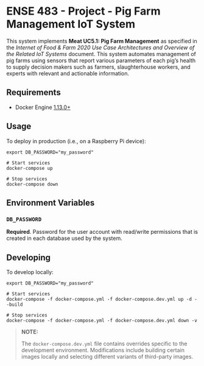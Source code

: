# ENSE 483 - Project - Pig Farm Management IoT System

This system implements **Meat UC5.1: Pig Farm Management** as specified in the
_Internet of Food & Farm 2020 Use Case Architectures and Overview of the Related
IoT Systems_ document. This system automates management of pig farms using
sensors that report various parameters of each pig’s health to supply decision
makers such as farmers, slaughterhouse workers, and experts with relevant and
actionable information.

## Requirements

- Docker Engine [1.13.0+](https://docs.docker.com/engine/release-notes/)

## Usage

To deploy in production (i.e., on a Raspberry Pi device):

```shell
export DB_PASSWORD="my_password"

# Start services
docker-compose up

# Stop services
docker-compose down
```

## Environment Variables

### `DB_PASSWORD`

**Required**. Password for the user account with read/write permissions that is
created in each database used by the system.

## Developing

To develop locally:

```shell
export DB_PASSWORD="my_password"

# Start services
docker-compose -f docker-compose.yml -f docker-compose.dev.yml up -d --build

# Stop services
docker-compose -f docker-compose.yml -f docker-compose.dev.yml down -v
```

> **NOTE:**
>
> The `docker-compose.dev.yml` file contains overrides specific to the
> development environment. Modifications include building certain images locally
> and selecting different variants of third-party images.
